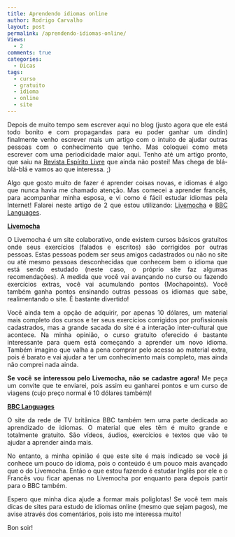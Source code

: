 ```yaml
---
title: Aprendendo idiomas online
author: Rodrigo Carvalho
layout: post
permalink: /aprendendo-idiomas-online/
Views:
  - 2
comments: true
categories:
  - Dicas
tags:
  - curso
  - gratuito
  - idioma
  - online
  - site
---
```

<p style="text-align: justify;">
  Depois de muito tempo sem escrever aqui no blog (justo agora que ele está todo bonito e com propagandas para eu poder ganhar um dindin) finalmente venho escrever mais um artigo com o intuito de ajudar outras pessoas com o conhecimento que tenho. Mas coloquei como meta escrever com uma periodicidade maior aqui. Tenho até um artigo pronto, que saiu na <a href="https://www.revista.espiritolivre.org/" target="_blank">Revista Espírito Livre</a> que ainda não postei! Mas chega de blá-blá-blá e vamos ao que interessa. ;)
</p>

<p style="text-align: justify;">
  Algo que gosto muito de fazer é aprender coisas novas, e idiomas é algo que nunca havia me chamado atenção. Mas comecei a aprender francês, para acompanhar minha esposa, e vi como é fácil estudar idiomas pela Internet! Falarei neste artigo de 2 que estou utilizando: <a href="https://www.livemocha.com" target="_blank">Livemocha</a> e <a href="https://www.bbc.co.uk/languages/" target="_blank">BBC Languages</a>.
</p>

<p style="text-align: justify;">
  <a href="https://www.livemocha.com" target="_blank"><strong>Livemocha</strong></a>
</p>

<p style="text-align: justify;">
  O Livemocha é um site colaborativo, onde existem cursos básicos gratuitos onde seus exercícios (falados e escritos) são corrigidos por outras pessoas. Estas pessoas podem ser seus amigos cadastrados ou não no site ou até mesmo pessoas desconhecidas que conhecem bem o idioma que está sendo estudado (neste caso, o próprio site faz algumas recomendações). A medida que você vai avançando no curso ou fazendo exercícios extras, você vai acumulando pontos (Mochapoints). Você também ganha pontos ensinando outras pessoas os idiomas que sabe, realimentando o site. É bastante divertido!
</p>

<p style="text-align: justify;">
  Você ainda tem a opção de adquirir, por apenas 10 dólares, um material mais completo dos cursos e ter seus exercícios corrigidos por profissionais cadastrados, mas a grande sacada do site é a interação inter-cultural que acontece. Na minha opinião, o curso gratuito oferecido é bastante interessante para quem está começando a aprender um novo idioma. Também imagino que valha a pena comprar pelo acesso ao material extra, pois é barato e vai ajudar a ter um conhecimento mais completo, mas ainda não comprei nada ainda.
</p>

<p style="text-align: justify;">
  <strong>Se você se interessou pelo Livemocha, não se cadastre agora!</strong> Me peça um convite que te enviarei, pois assim eu ganharei pontos e um curso de viagens (cujo preço normal é 10 dólares também)!
</p>

**<a href="https://www.bbc.co.uk/languages/" target="_blank">BBC Languages</a>**

<p style="text-align: justify;">
  O site da rede de TV britânica BBC também tem uma parte dedicada ao aprendizado de idiomas. O material que eles têm é muito grande e totalmente gratuito. São vídeos, áudios, exercícios e textos que vão te ajudar a aprender ainda mais.
</p>

<p style="text-align: justify;">
  No entanto, a minha opinião é que este site é mais indicado se você já conhece um pouco do idioma, pois o conteúdo é um pouco mais avançado que o do Livemocha. Então o que estou fazendo é estudar Inglês por ele e o Francês vou ficar apenas no Livemocha por enquanto para depois partir para o BBC também.
</p>

<p style="text-align: justify;">
  <p style="text-align: justify;">
    Espero que minha dica ajude a formar mais poliglotas! Se você tem mais dicas de sites para estudo de idiomas online (mesmo que sejam pagos), me avise através dos comentários, pois isto me interessa muito!
  </p>
  
  <p style="text-align: justify;">
    Bon soir!
  </p>
